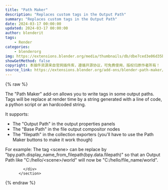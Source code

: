 ```yaml
---
title: "Path Maker"
description: "Replaces custom tags in the Output Path"
summary: "Replaces custom tags in the Output Path"
date: 2024-03-17 00:00:00
updated: 2024-03-17 00:00:00
author: blenderit
tags: 
    - Render
categories:
    - blenderorg
img: https://extensions.blender.org/media/thumbnails/db/dbe7ced3e06d35ba03fd48c57c980e9539c8435187b37e4ad8b1864aa29064f4_640x360.webp
showGetMethod: false
copyright: 本插件资源来自官网插件库，遵循开源协议，可免费使用，版权归原作者所有！
source_link: https://extensions.blender.org/add-ons/blender-path-maker/
---
```


{% raw %}
<section id="about" class="mt-3">
            <div class="box style-rich-text">
              <p>The "Path Maker" add-on allows you to write tags in some output paths. Tags will be replace at render time by a string generated with a line of code, a python script or an hardcoded string.</p>
<p>It supports:</p>
<ul>
<li>The "Output Path" in the output properties panels</li>
<li>The "Base Path" in the file output compositor nodes</li>
<li>The "filepath" in the collection exporters (you'll have to use the Path Maker buttons to make it work though)</li>
</ul>
<p>For example:
The tag &lt;scene&gt; can be replace by "bpy.path.display_name_from_filepath(bpy.data.filepath)" so that an Output Path like "C:/hello/&lt;scene&gt;/world" will now be "C:/hello/file_name/world".</p>

            </div>
          </section>
<div style="display: none">blenderorg</div>
{% endraw %}